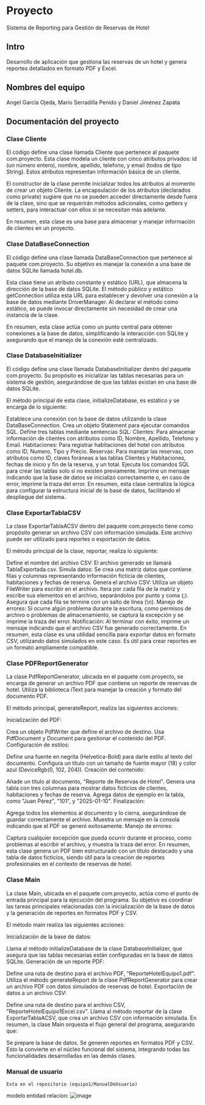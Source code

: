 # Proyecto
Sistema de Reporting para Gestión de Reservas de Hotel
## Intro
Desarrollo de aplicación que gestiona las reservas de un hotel y genera reportes detallados en formato PDF y Excel. 
## Nombres del equipo
Angel García Ojeda, Mario Serradilla Penido y Daniel Jiménez Zapata
## Documentación del proyecto
### Clase Cliente
El código define una clase llamada Cliente que pertenece al paquete com.proyecto. Esta clase modela un cliente con cinco atributos privados: id (un número entero), nombre, apellido, telefono, y email (todos de tipo String). Estos atributos representan información básica de un cliente.

El constructor de la clase permite inicializar todos los atributos al momento de crear un objeto Cliente. La encapsulación de los atributos (declarados como private) sugiere que no se pueden acceder directamente desde fuera de la clase, sino que se requerirán métodos adicionales, como getters y setters, para interactuar con ellos si se necesitan más adelante.

En resumen, esta clase es una base para almacenar y manejar información de clientes en un proyecto.

### Clase DataBaseConnection
El código define una clase llamada DataBaseConnection que pertenece al paquete com.proyecto. Su objetivo es manejar la conexión a una base de datos SQLite llamada hotel.db.

Esta clase tiene un atributo constante y estático (URL), que almacena la dirección de la base de datos SQLite. El método público y estático getConnection utiliza esta URL para establecer y devolver una conexión a la base de datos mediante DriverManager. Al declarar el método como estático, se puede invocar directamente sin necesidad de crear una instancia de la clase.

En resumen, esta clase actúa como un punto central para obtener conexiones a la base de datos, simplificando la interacción con SQLite y asegurando que el manejo de la conexión esté centralizado.

### Clase DatabaseInitializer
El código define una clase llamada DatabaseInitializer dentro del paquete com.proyecto. Su propósito es inicializar las tablas necesarias para un sistema de gestión, asegurándose de que las tablas existan en una base de datos SQLite.

El método principal de esta clase, initializeDatabase, es estático y se encarga de lo siguiente:

Establece una conexión con la base de datos utilizando la clase DataBaseConnection.
Crea un objeto Statement para ejecutar comandos SQL.
Define tres tablas mediante sentencias SQL:
Clientes: Para almacenar información de clientes con atributos como ID, Nombre, Apellido, Telefono y Email.
Habitaciones: Para registrar habitaciones del hotel con atributos como ID, Numero, Tipo y Precio.
Reservas: Para manejar las reservas, con atributos como ID, claves foráneas a las tablas Clientes y Habitaciones, fechas de inicio y fin de la reserva, y un total.
Ejecuta los comandos SQL para crear las tablas solo si no existen previamente.
Imprime un mensaje indicando que la base de datos se inicializó correctamente o, en caso de error, imprime la traza del error.
En resumen, esta clase centraliza la lógica para configurar la estructura inicial de la base de datos, facilitando el despliegue del sistema.

### Clase ExportarTablaCSV
La clase ExportarTablaACSV dentro del paquete com.proyecto tiene como propósito generar un archivo CSV con información simulada. Este archivo puede ser utilizado para reportes o exportación de datos.

El método principal de la clase, reportar, realiza lo siguiente:

Define el nombre del archivo CSV: El archivo generado se llamará TablaExportada.csv.
Simula datos: Se crea una matriz datos que contiene filas y columnas representando información ficticia de clientes, habitaciones y fechas de reserva.
Genera el archivo CSV:
Utiliza un objeto FileWriter para escribir en el archivo.
Itera por cada fila de la matriz y escribe sus elementos en el archivo, separándolos por punto y coma (;).
Asegura que cada fila se termine con un salto de línea (\n).
Manejo de errores: Si ocurre algún problema durante la escritura, como permisos de archivo o problemas de almacenamiento, se captura la excepción y se imprime la traza del error.
Notificación: Al terminar con éxito, imprime un mensaje indicando que el archivo CSV fue generado correctamente.
En resumen, esta clase es una utilidad sencilla para exportar datos en formato CSV, utilizando datos simulados en este caso. Es útil para crear reportes en un formato ampliamente compatible.

### Clase PDFReportGenerator
La clase PdfReportGenerator, ubicada en el paquete com.proyecto, se encarga de generar un archivo PDF que contiene un reporte de reservas de hotel. Utiliza la biblioteca iText para manejar la creación y formato del documento PDF.

El método principal, generateReport, realiza las siguientes acciones:

Inicialización del PDF:

Crea un objeto PdfWriter que define el archivo de destino.
Usa PdfDocument y Document para gestionar el contenido del PDF.
Configuración de estilos:

Define una fuente en negrita (Helvetica-Bold) para darle estilo al texto del documento.
Configura un título con un tamaño de fuente mayor (18) y color azul (DeviceRgb(0, 102, 204)).
Creación del contenido:

Añade un título al documento, "Reporte de Reservas de Hotel".
Genera una tabla con tres columnas para mostrar datos ficticios de clientes, habitaciones y fechas de reserva.
Agrega datos de ejemplo en la tabla, como "Juan Pérez", "101", y "2025-01-10".
Finalización:

Agrega todos los elementos al documento y lo cierra, asegurándose de guardar correctamente el archivo.
Muestra un mensaje en la consola indicando que el PDF se generó exitosamente.
Manejo de errores:

Captura cualquier excepción que pueda ocurrir durante el proceso, como problemas al escribir el archivo, y muestra la traza del error.
En resumen, esta clase genera un PDF bien estructurado con un título destacado y una tabla de datos ficticios, siendo útil para la creación de reportes profesionales en el contexto de reservas de hotel.

### Clase Main
La clase Main, ubicada en el paquete com.proyecto, actúa como el punto de entrada principal para la ejecución del programa. Su objetivo es coordinar las tareas principales relacionadas con la inicialización de la base de datos y la generación de reportes en formatos PDF y CSV.

El método main realiza las siguientes acciones:

Inicialización de la base de datos:

Llama al método initializeDatabase de la clase DatabaseInitializer, que asegura que las tablas necesarias están configuradas en la base de datos SQLite.
Generación de un reporte PDF:

Define una ruta de destino para el archivo PDF, "ReporteHotelEquipo1.pdf".
Utiliza el método generateReport de la clase PdfReportGenerator para crear un archivo PDF con datos simulados de reservas de hotel.
Exportación de datos a un archivo CSV:

Define una ruta de destino para el archivo CSV, "ReporteHotelEquipo1Excel.csv".
Llama al método reportar de la clase ExportarTablaACSV, que crea un archivo CSV con información simulada.
En resumen, la clase Main orquesta el flujo general del programa, asegurando que:

Se prepare la base de datos.
Se generen reportes en formatos PDF y CSV. Esto la convierte en el núcleo funcional del sistema, integrando todas las funcionalidades desarrolladas en las demás clases.

### Manual de usuario
    Esta en el repositorio (equipo1/ManualDeUsuario)

modelo entidad relacion:
![image](https://github.com/user-attachments/assets/633bced4-b0a0-473a-8f9f-a79cbb88513c)


